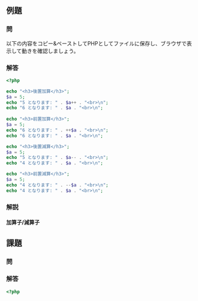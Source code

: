 ## 例題
### 問
以下の内容をコピー&ペーストしてPHPとしてファイルに保存し、ブラウザで表示して動きを確認しましょう。

### 解答
```php
<?php

echo "<h3>後置加算</h3>";
$a = 5;
echo "5 となります: " . $a++ . "<br>\n";
echo "6 となります: " . $a . "<br>\n";
 
echo "<h3>前置加算</h3>";
$a = 5;
echo "6 となります: " . ++$a . "<br>\n";
echo "6 となります: " . $a . "<br>\n";

echo "<h3>後置減算</h3>";
$a = 5;
echo "5 となります: " . $a-- . "<br>\n";
echo "4 となります: " . $a . "<br>\n";

echo "<h3>前置減算</h3>";
$a = 5;
echo "4 となります: " . --$a . "<br>\n";
echo "4 となります: " . $a . "<br>\n";

```

### 解説
#### 加算子/減算子


## 課題
### 問


### 解答
```php
<?php


```
